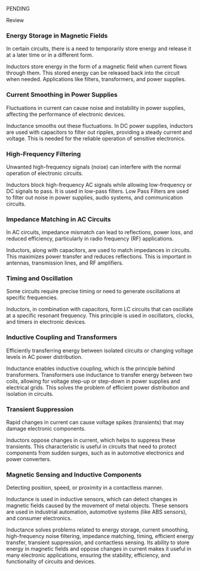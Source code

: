 PENDING

Review

### Energy Storage in Magnetic Fields

In certain circuits, there is a need to temporarily store energy and release it at a later time or in a different form.

Inductors store energy in the form of a magnetic field when current flows through them. This stored energy can be released back into the circuit when needed. Applications like filters, transformers, and power supplies.

### Current Smoothing in Power Supplies

Fluctuations in current can cause noise and instability in power supplies, affecting the performance of electronic devices.

Inductance smooths out these fluctuations. In DC power supplies, inductors are used with capacitors to filter out ripples, providing a steady current and voltage. This is needed for the reliable operation of sensitive electronics.

### High-Frequency Filtering

Unwanted high-frequency signals (noise) can interfere with the normal operation of electronic circuits.

Inductors block high-frequency AC signals while allowing low-frequency or DC signals to pass. It is used in low-pass filters. Low Pass Filters are used to filter out noise in power supplies, audio systems, and communication circuits.

### Impedance Matching in AC Circuits

In AC circuits, impedance mismatch can lead to reflections, power loss, and reduced efficiency, particularly in radio frequency (RF) applications.

Inductors, along with capacitors, are used to match impedances in circuits. This maximizes power transfer and reduces reflections. This is important in antennas, transmission lines, and RF amplifiers.

### Timing and Oscillation

Some circuits require precise timing or need to generate oscillations at specific frequencies.

Inductors, in combination with capacitors, form LC circuits that can oscillate at a specific resonant frequency. This principle is used in oscillators, clocks, and timers in electronic devices.

### Inductive Coupling and Transformers

Efficiently transferring energy between isolated circuits or changing voltage levels in AC power distribution.

Inductance enables inductive coupling, which is the principle behind transformers. Transformers use inductance to transfer energy between two coils, allowing for voltage step-up or step-down in power supplies and electrical grids. This solves the problem of efficient power distribution and isolation in circuits.

### Transient Suppression

Rapid changes in current can cause voltage spikes (transients) that may damage electronic components.

Inductors oppose changes in current, which helps to suppress these transients. This characteristic is useful in circuits that need to protect components from sudden surges, such as in automotive electronics and power converters.

### Magnetic Sensing and Inductive Components

Detecting position, speed, or proximity in a contactless manner.

Inductance is used in inductive sensors, which can detect changes in magnetic fields caused by the movement of metal objects. These sensors are used in industrial automation, automotive systems (like ABS sensors), and consumer electronics.

Inductance solves problems related to energy storage, current smoothing, high-frequency noise filtering, impedance matching, timing, efficient energy transfer, transient suppression, and contactless sensing. Its ability to store energy in magnetic fields and oppose changes in current makes it useful in many electronic applications, ensuring the stability, efficiency, and functionality of circuits and devices.
